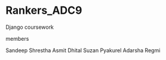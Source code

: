 # Rankers_ADC9
Django coursework


members

Sandeep Shrestha 
Asmit Dhital
Suzan Pyakurel
Adarsha Regmi
